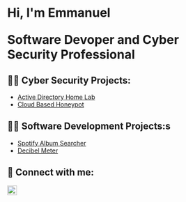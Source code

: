 <h1>Hi, I'm Emmanuel 
  
Software Devoper</a> and Cyber Security Professional</a>

<h2>👨‍💻 Cyber Security Projects:</h2>

  - [Active Directory Home Lab](https://github.com/eekeng/Active-Directory-Home-Lab)
  - [Cloud Based Honeypot](https://github.com/eekeng/Cloud-Based-Honeypot) 


<h2>👨‍💻 Software Development Projects:s</h2>

- [Spotify Album Searcher](https://github.com/eekeng/spotify-album-searcher)
- [Decibel Meter](https://github.com/eekeng/Decibel-Meter-)

<h2> 🤳 Connect with me:</h2>


[<img align="left" width="22px" src="https://cdn.jsdelivr.net/npm/simple-icons@v3/icons/linkedin.svg" />][linkedin]



[linkedin]: https://www.linkedin.com/in/emmanuel-e-a26bb7245/

